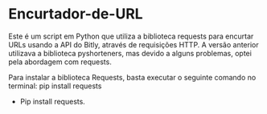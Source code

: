 # Encurtador-de-URL
Este é um script em Python que utiliza a biblioteca requests para encurtar URLs usando a API do Bitly, através de requisições HTTP. A versão anterior utilizava a biblioteca pyshorteners, mas devido a alguns problemas, optei pela abordagem com requests.

Para instalar a biblioteca Requests, basta executar o seguinte comando no terminal: pip install requests

- Pip install requests.
